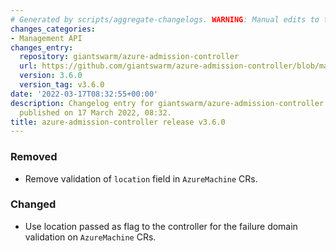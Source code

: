```yaml
---
# Generated by scripts/aggregate-changelogs. WARNING: Manual edits to this files will be overwritten.
changes_categories:
- Management API
changes_entry:
  repository: giantswarm/azure-admission-controller
  url: https://github.com/giantswarm/azure-admission-controller/blob/master/CHANGELOG.md#360---2022-03-17
  version: 3.6.0
  version_tag: v3.6.0
date: '2022-03-17T08:32:55+00:00'
description: Changelog entry for giantswarm/azure-admission-controller version 3.6.0,
  published on 17 March 2022, 08:32.
title: azure-admission-controller release v3.6.0
---
```


### Removed
- Remove validation of `location` field in `AzureMachine` CRs.
### Changed
- Use location passed as flag to the controller for the failure domain validation on `AzureMachine` CRs.
